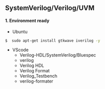 ## SystemVerilog/Verilog/UVM

#### 1. Environment ready
- Ubuntu
```bash
$  sudo apt-get install gtkwave iverilog -y
```
- VScode
  - Verilog-HDL/SystemVerilog/Bluespec
  - verilog
  - Verilog HDL
  - Verilog Format
  - Verilog_Testbench
  - verilog-formater